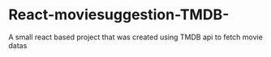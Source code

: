 # React-moviesuggestion-TMDB-
A small react based project that was created using TMDB api to fetch movie datas 
